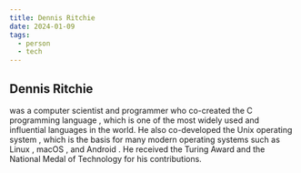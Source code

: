 ```yaml
---
title: Dennis Ritchie
date: 2024-01-09
tags:
  - person
  - tech
---
```

## Dennis Ritchie 
was a computer scientist and programmer who co-created the C programming language , which is one of the most widely used and influential languages in the world. He also co-developed the Unix operating system , which is the basis for many modern operating systems such as Linux , macOS , and Android . He received the Turing Award and the National Medal of Technology for his contributions.